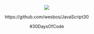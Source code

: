 



<p align="center">
    <a title="30DaysofCode" href="https://courses.wesbos.com/account">
    <img src="https://camo.githubusercontent.com/07ca65497065dd926bd889c53b7b7652f8ef3cbc4320739cf7ebed3c4d34cb2d/68747470733a2f2f6a61766173637269707433302e636f6d2f696d616765732f4a53332d736f6369616c2d73686172652e706e67"/>
    </a>
</p>
<p align="center">https://github.com/wesbos/JavaScript30</p>
<p align="center">#30DaysOfCode</p>

